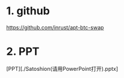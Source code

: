 # 1. github

https://github.com/inrust/apt-btc-swap

# 2. PPT
[PPT][./Satoshion(请用PowerPoint打开).pptx]